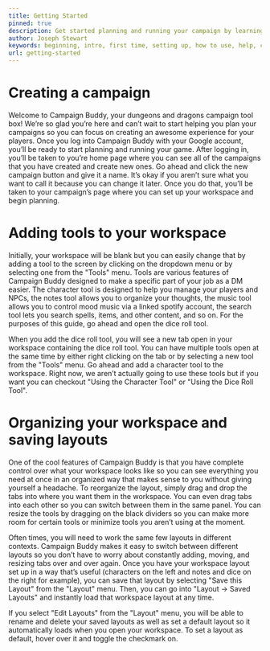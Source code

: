 ```yaml
---
title: Getting Started
pinned: true
description: Get started planning and running your campaign by learning how to get the most out of Campaign Buddy's simple and intuitive workspace.
author: Joseph Stewart
keywords: beginning, intro, first time, setting up, how to use, help, confused
url: getting-started
---
```


# Creating a campaign

Welcome to Campaign Buddy, your dungeons and dragons campaign tool box! We’re so glad you’re here and can’t wait to start helping you plan your campaigns so you can focus on creating an awesome experience for your players. Once you log into Campaign Buddy with your Google account, you’ll be ready to start planning and running your game.
After logging in, you’ll be taken to you’re home page where you can see all of the campaigns that you have created and create new ones. Go ahead and click the new campaign button and give it a name. It’s okay if you aren’t sure what you want to call it because you can change it later. Once you do that, you’ll be taken to your campaign’s page where you can set up your workspace and begin planning.

# Adding tools to your workspace

Initially, your workspace will be blank but you can easily change that by adding a tool to the screen by clicking on the dropdown menu or by selecting one from the "Tools" menu. Tools are various features of Campaign Buddy designed to make a specific part of your job as a DM easier. The character tool is designed to help you manage your players and NPCs, the notes tool allows you to organize your thoughts, the music tool allows you to control mood music via a linked spotify account, the search tool lets you search spells, items, and other content, and so on. For the purposes of this guide, go ahead and open the dice roll tool.

When you add the dice roll tool, you will see a new tab open in your workspace containing the dice roll tool. You can have multiple tools open at the same time by either right clicking on the tab or by selecting a new tool from the "Tools" menu. Go ahead and add a character tool to the workspace. Right now, we aren’t actually going to use these tools but if you want you can checkout "Using the Character Tool" or "Using the Dice Roll Tool".

# Organizing your workspace and saving layouts

One of the cool features of Campaign Buddy is that you have complete control over what your workspace looks like so you can see everything you need at once in an organized way that makes sense to you without giving yourself a headache. To reorganize the layout, simply drag and drop the tabs into where you want them in the workspace. You can even drag tabs into each other so you can switch between them in the same panel. You can resize the tools by dragging on the black dividers so you can make more room for certain tools or minimize tools you aren’t using at the moment.

Often times, you will need to work the same few layouts in different contexts. Campaign Buddy makes it easy to switch between different layouts so you don’t have to worry about constantly adding, moving, and resizing tabs over and over again. Once you have your workspace layout set up in a way that’s useful (characters on the left and notes and dice on the right for example), you can save that layout by selecting "Save this Layout" from the "Layout" menu. Then, you can go into "Layout -> Saved Layouts" and instantly load that workspace layout at any time.

If you select "Edit Layouts" from the "Layout" menu, you will be able to rename and delete your saved layouts as well as set a default layout so it automatically loads when you open your workspace. To set a layout as default, hover over it and toggle the checkmark on.
